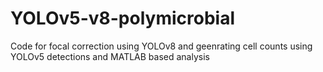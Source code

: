 # YOLOv5-v8-polymicrobial
Code for focal correction using YOLOv8 and geenrating cell counts using YOLOv5 detections and MATLAB based analysis
